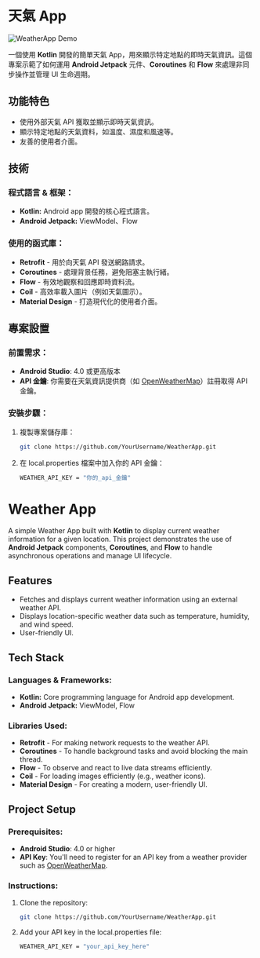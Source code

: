 # 天氣 App

![WeatherApp Demo](WeatherApp.gif)

一個使用 **Kotlin** 開發的簡單天氣 App，用來顯示特定地點的即時天氣資訊。這個專案示範了如何運用 **Android Jetpack** 元件、**Coroutines** 和 **Flow** 來處理非同步操作並管理 UI 生命週期。

## 功能特色

- 使用外部天氣 API 獲取並顯示即時天氣資訊。
- 顯示特定地點的天氣資料，如溫度、濕度和風速等。
- 友善的使用者介面。

## 技術

### **程式語言 & 框架：**
- **Kotlin:** Android app 開發的核心程式語言。
- **Android Jetpack:** ViewModel、Flow

### **使用的函式庫：**
- **Retrofit** - 用於向天氣 API 發送網路請求。
- **Coroutines** - 處理背景任務，避免阻塞主執行緒。
- **Flow** - 有效地觀察和回應即時資料流。
- **Coil** - 高效率載入圖片（例如天氣圖示）。
- **Material Design** - 打造現代化的使用者介面。

## 專案設置

### 前置需求：
- **Android Studio**: 4.0 或更高版本
- **API 金鑰**: 你需要在天氣資訊提供商（如 [OpenWeatherMap](https://openweathermap.org/api)）註冊取得 API 金鑰。

### 安裝步驟：

1. 複製專案儲存庫：
   ```bash
   git clone https://github.com/YourUsername/WeatherApp.git
   ```

2. 在 local.properties 檔案中加入你的 API 金鑰：
   ```bash
   WEATHER_API_KEY = "你的_api_金鑰"
   ```


# Weather App

A simple Weather App built with **Kotlin** to display current weather information for a given location. This project demonstrates the use of **Android Jetpack** components, **Coroutines**, and **Flow** to handle asynchronous operations and manage UI lifecycle.

## Features
- Fetches and displays current weather information using an external weather API.
- Displays location-specific weather data such as temperature, humidity, and wind speed.
- User-friendly UI.

## Tech Stack

### **Languages & Frameworks:**
- **Kotlin:** Core programming language for Android app development.
- **Android Jetpack:** ViewModel, Flow
  
### **Libraries Used:**
- **Retrofit** - For making network requests to the weather API.
- **Coroutines** - To handle background tasks and avoid blocking the main thread.
- **Flow** - To observe and react to live data streams efficiently.
- **Coil** - For loading images efficiently (e.g., weather icons).
- **Material Design** - For creating a modern, user-friendly UI.
  
## Project Setup

### Prerequisites:
- **Android Studio**: 4.0 or higher
- **API Key**: You'll need to register for an API key from a weather provider such as [OpenWeatherMap](https://openweathermap.org/api).
  
### Instructions:
1. Clone the repository:
   ```bash
   git clone https://github.com/YourUsername/WeatherApp.git

2. Add your API key in the local.properties file:
   ```bash
   WEATHER_API_KEY = "your_api_key_here"
